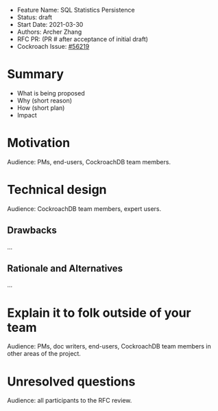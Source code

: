 - Feature Name: SQL Statistics Persistence
- Status: draft
- Start Date: 2021-03-30
- Authors: Archer Zhang
- RFC PR: (PR # after acceptance of initial draft)
- Cockroach Issue: [#56219](https://github.com/cockroachdb/cockroach/issues/56219)

# Summary

- What is being proposed
- Why (short reason)
- How (short plan)
- Impact

# Motivation

Audience: PMs, end-users, CockroachDB team members.

# Technical design

Audience: CockroachDB team members, expert users.

## Drawbacks

...

## Rationale and Alternatives

...

# Explain it to folk outside of your team

Audience: PMs, doc writers, end-users, CockroachDB team members in other areas of the project.

# Unresolved questions

Audience: all participants to the RFC review.
